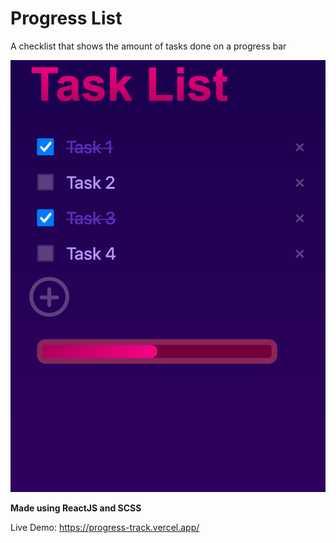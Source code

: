 # Progress List

A checklist that shows the amount of tasks done on a progress bar

![display image](/src/assets/display.png)

**Made using ReactJS and SCSS**

Live Demo: https://progress-track.vercel.app/